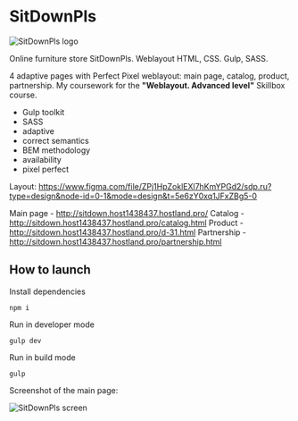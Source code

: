 # SitDownPls

![SitDownPls logo](http://_github-images.host1438437.hostland.pro/spl-logo.png)

Online furniture store SitDownPls. Weblayout HTML, CSS. Gulp, SASS.

4 adaptive pages with Perfect Pixel weblayout: main page, catalog, product, partnership.
My coursework for the **"Weblayout. Advanced level"** Skillbox course.

- Gulp toolkit
- SASS
- adaptive
- correct semantics
- BEM methodology
- availability
- pixel perfect

Layout: https://www.figma.com/file/ZPj1HpZoklEXl7hKmYPGd2/sdp.ru?type=design&node-id=0-1&mode=design&t=5e6zY0xq1JFxZBg5-0

Main page - http://sitdown.host1438437.hostland.pro/
Catalog - http://sitdown.host1438437.hostland.pro/catalog.html
Product - http://sitdown.host1438437.hostland.pro/d-31.html
Partnership - http://sitdown.host1438437.hostland.pro/partnership.html

## How to launch

Install dependencies

`npm i`

Run in developer mode

`gulp dev`

Run in build mode

`gulp`

Screenshot of the main page:

![SitDownPls screen](http://_github-images.host1438437.hostland.pro/spl-screen1.jpg)
